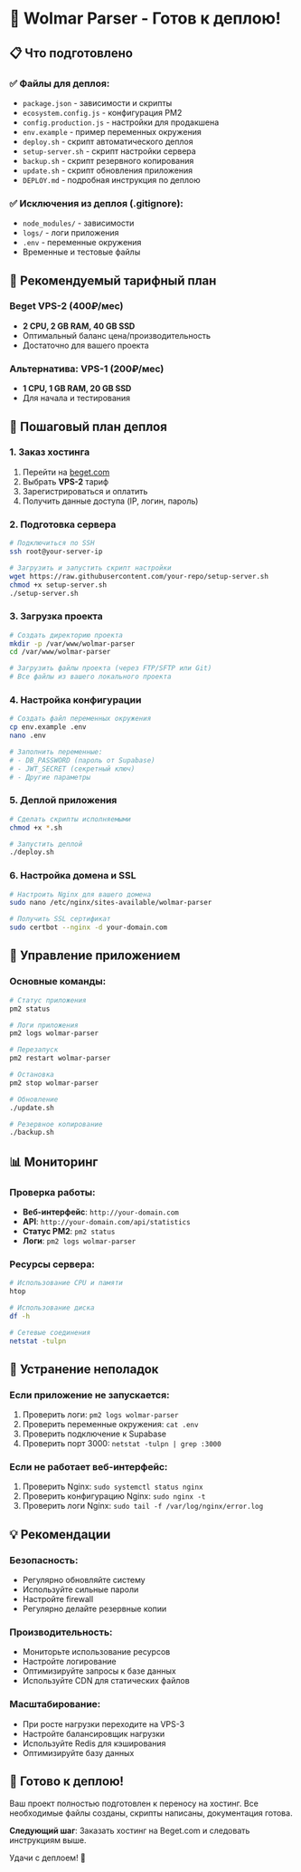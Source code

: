 # 🚀 Wolmar Parser - Готов к деплою!

## 📋 Что подготовлено

### ✅ Файлы для деплоя:
- `package.json` - зависимости и скрипты
- `ecosystem.config.js` - конфигурация PM2
- `config.production.js` - настройки для продакшена
- `env.example` - пример переменных окружения
- `deploy.sh` - скрипт автоматического деплоя
- `setup-server.sh` - скрипт настройки сервера
- `backup.sh` - скрипт резервного копирования
- `update.sh` - скрипт обновления приложения
- `DEPLOY.md` - подробная инструкция по деплою

### ✅ Исключения из деплоя (.gitignore):
- `node_modules/` - зависимости
- `logs/` - логи приложения
- `.env` - переменные окружения
- Временные и тестовые файлы

## 🎯 Рекомендуемый тарифный план

### **Beget VPS-2 (400₽/мес)**
- **2 CPU, 2 GB RAM, 40 GB SSD**
- Оптимальный баланс цена/производительность
- Достаточно для вашего проекта

### **Альтернатива: VPS-1 (200₽/мес)**
- **1 CPU, 1 GB RAM, 20 GB SSD**
- Для начала и тестирования

## 📝 Пошаговый план деплоя

### 1. **Заказ хостинга**
1. Перейти на [beget.com](https://beget.com)
2. Выбрать **VPS-2** тариф
3. Зарегистрироваться и оплатить
4. Получить данные доступа (IP, логин, пароль)

### 2. **Подготовка сервера**
```bash
# Подключиться по SSH
ssh root@your-server-ip

# Загрузить и запустить скрипт настройки
wget https://raw.githubusercontent.com/your-repo/setup-server.sh
chmod +x setup-server.sh
./setup-server.sh
```

### 3. **Загрузка проекта**
```bash
# Создать директорию проекта
mkdir -p /var/www/wolmar-parser
cd /var/www/wolmar-parser

# Загрузить файлы проекта (через FTP/SFTP или Git)
# Все файлы из вашего локального проекта
```

### 4. **Настройка конфигурации**
```bash
# Создать файл переменных окружения
cp env.example .env
nano .env

# Заполнить переменные:
# - DB_PASSWORD (пароль от Supabase)
# - JWT_SECRET (секретный ключ)
# - Другие параметры
```

### 5. **Деплой приложения**
```bash
# Сделать скрипты исполняемыми
chmod +x *.sh

# Запустить деплой
./deploy.sh
```

### 6. **Настройка домена и SSL**
```bash
# Настроить Nginx для вашего домена
sudo nano /etc/nginx/sites-available/wolmar-parser

# Получить SSL сертификат
sudo certbot --nginx -d your-domain.com
```

## 🔧 Управление приложением

### Основные команды:
```bash
# Статус приложения
pm2 status

# Логи приложения
pm2 logs wolmar-parser

# Перезапуск
pm2 restart wolmar-parser

# Остановка
pm2 stop wolmar-parser

# Обновление
./update.sh

# Резервное копирование
./backup.sh
```

## 📊 Мониторинг

### Проверка работы:
- **Веб-интерфейс**: `http://your-domain.com`
- **API**: `http://your-domain.com/api/statistics`
- **Статус PM2**: `pm2 status`
- **Логи**: `pm2 logs wolmar-parser`

### Ресурсы сервера:
```bash
# Использование CPU и памяти
htop

# Использование диска
df -h

# Сетевые соединения
netstat -tulpn
```

## 🚨 Устранение неполадок

### Если приложение не запускается:
1. Проверить логи: `pm2 logs wolmar-parser`
2. Проверить переменные окружения: `cat .env`
3. Проверить подключение к Supabase
4. Проверить порт 3000: `netstat -tulpn | grep :3000`

### Если не работает веб-интерфейс:
1. Проверить Nginx: `sudo systemctl status nginx`
2. Проверить конфигурацию Nginx: `sudo nginx -t`
3. Проверить логи Nginx: `sudo tail -f /var/log/nginx/error.log`

## 💡 Рекомендации

### Безопасность:
- Регулярно обновляйте систему
- Используйте сильные пароли
- Настройте firewall
- Регулярно делайте резервные копии

### Производительность:
- Мониторьте использование ресурсов
- Настройте логирование
- Оптимизируйте запросы к базе данных
- Используйте CDN для статических файлов

### Масштабирование:
- При росте нагрузки переходите на VPS-3
- Настройте балансировщик нагрузки
- Используйте Redis для кэширования
- Оптимизируйте базу данных

## 🎉 Готово к деплою!

Ваш проект полностью подготовлен к переносу на хостинг. Все необходимые файлы созданы, скрипты написаны, документация готова.

**Следующий шаг**: Заказать хостинг на Beget.com и следовать инструкциям выше.

Удачи с деплоем! 🚀

















